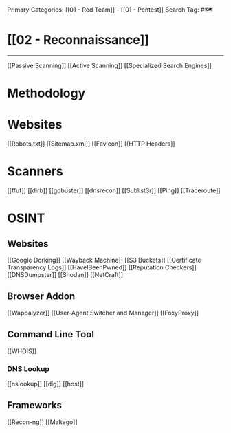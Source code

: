 Primary Categories: [[01 - Red Team]] - [[01 - Pentest]]
Search Tag: #🗺  

# [[02 - Reconnaissance]]  
***

[[Passive Scanning]]
[[Active Scanning]]
[[Specialized Search Engines]]


# Methodology


# Websites
[[Robots.txt]]
[[Sitemap.xml]]
[[Favicon]]
[[HTTP Headers]]

# Scanners
[[ffuf]]
[[dirb]]
[[gobuster]]
[[dnsrecon]]
[[Sublist3r]]
[[Ping]]
[[Traceroute]]

# OSINT
## Websites
[[Google Dorking]]
[[Wayback Machine]]
[[S3 Buckets]]
[[Certificate Transparency Logs]]
[[HaveIBeenPwned]]
[[Reputation Checkers]]
[[DNSDumpster]]
[[Shodan]]
[[NetCraft]]
## Browser Addon
[[Wappalyzer]]
[[User-Agent Switcher and Manager]]
[[FoxyProxy]]
## Command Line Tool
[[WHOIS]]
### DNS Lookup
[[nslookup]]
[[dig]]
[[host]]
## Frameworks
[[Recon-ng]]
[[Maltego]]